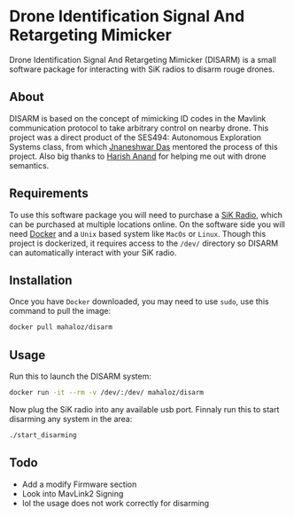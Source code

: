# Drone Identification Signal And Retargeting Mimicker
Drone Identification Signal And Retargeting Mimicker (DISARM) is a small software package for interacting with SiK radios to disarm rouge drones. 

## About 
DISARM is based on the concept of mimicking ID codes in the Mavlink communication protocol to take arbitrary control on nearby drone. 
This project was a direct product of the SES494: Autonomous Exploration Systems class, from which [Jnaneshwar Das](https://github.com/darknight-007) mentored the process of this project. Also big thanks to [Harish Anand](https://github.com/harishanand95) for helping me out with drone semantics.

## Requirements
To use this software package you will need to purchase a [SiK Radio](https://docs.px4.io/en/telemetry/sik_radio.html), which can be purchased at multiple locations online.
On the software side you will need [Docker](https://docs.docker.com/v17.12/install/) and a `Unix` based system like `MacOs` or `Linux`. Though this project is dockerized, it requires access to the `/dev/` directory so DISARM can automatically interact with your SiK radio. 

## Installation
Once you have `Docker` downloaded, you may need to use `sudo`, use this command to pull the image:
```bash
docker pull mahaloz/disarm 
```

## Usage
Run this to launch the DISARM system:
```bash
docker run -it --rm -v /dev/:/dev/ mahaloz/disarm 
```
Now plug the SiK radio into any available usb port.
Finnaly run this to start disarming any system in the area:
```bash
./start_disarming
``` 

## Todo
* Add a modify Firmware section 
* Look into MavLink2 Signing 
* lol the usage does not work correctly for disarming


